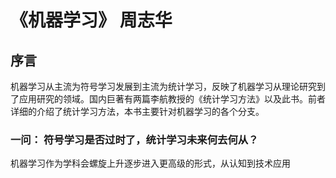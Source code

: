 # 《机器学习》 周志华

## 序言

机器学习从主流为符号学习发展到主流为统计学习，反映了机器学习从理论研究到了应用研究的领域。国内巨著有两篇李航教授的《统计学习方法》以及此书。前者详细的介绍了统计学习方法，本书主要针对机器学习的各个分支。

### 一问： 符号学习是否过时了，统计学习未来何去何从？

机器学习作为学科会螺旋上升逐步进入更高级的形式，从认知到技术应用